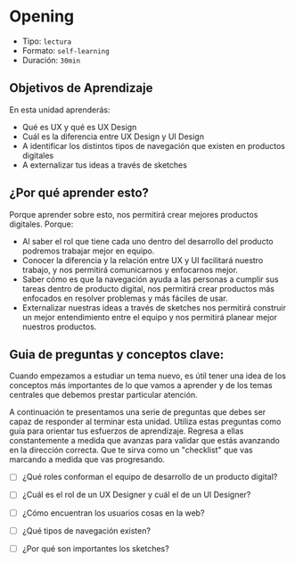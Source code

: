 # Opening
- Tipo: `lectura`
- Formato: `self-learning`
- Duración: `30min`

## Objetivos de Aprendizaje

En esta unidad aprenderás:

* Qué es UX y qué es UX Design
* Cuál es la diferencia entre UX Design y UI Design
* A identificar los distintos tipos de navegación que existen en productos digitales
* A externalizar tus ideas a través de sketches

## ¿Por qué aprender esto?

Porque aprender sobre esto, nos permitirá crear mejores productos digitales. Porque: 

- Al saber el rol que tiene cada uno dentro del desarrollo del producto podremos trabajar mejor en equipo.
- Conocer la diferencia y la relación entre UX y UI facilitará nuestro trabajo, y nos permitirá comunicarnos y enfocarnos mejor. 
- Saber cómo es que la navegación ayuda a las personas a cumplir sus tareas dentro de producto digital, nos permitirá crear productos más enfocados en resolver problemas y más fáciles de usar.
- Externalizar nuestras ideas a través de sketches nos permitirá construir un mejor entendimiento entre el equipo y nos permitirá planear mejor nuestros productos.



<!--
A continuación una entrevista a [_"industry expert name"_] y [_"egresada de Laboratoria name"_], quienes nos cuentan sobre la importancia de este tema, respondiendo las siguientes preguntas:
 
  - ¿Cómo describes UX y UI a un niño de 5 años?
  - ¿Por qué es importante diferenciar entre UX y UI?
  - ¿Cómo los componentes de la navegación de una interfaz web contribuyen con la experiencia del usuario?
  - ¿Por qué es importante sketchear en un proceso de desarrollo de productos?
  - ¿Qué _tips_ tienes para alguien que recién empieza a aprender sobre User Experience para la web?

![](http://via.placeholder.com/450x350)
-->


## Guia de preguntas y conceptos clave:

Cuando empezamos a estudiar un tema nuevo, es útil tener una idea de los conceptos más importantes de lo que vamos a aprender y de los temas centrales que debemos prestar particular atención.

A continuación te presentamos una serie de preguntas que debes ser capaz de responder al terminar esta unidad. Utiliza estas preguntas como guía para orientar tus esfuerzos de aprendizaje. Regresa a ellas constantemente a medida que avanzas para validar que estás avanzando en la dirección correcta. Que te sirva como un "checklist" que vas marcando a medida que vas progresando.

- [ ] ¿Qué roles conforman el equipo de desarrollo de un producto digital?
- [ ] ¿Cuál es el rol de un UX Designer y cuál el de un UI Designer?
- [ ] ¿Cómo encuentran los usuarios cosas en la web?
- [ ] ¿Qué tipos de navegación existen?
- [ ] ¿Por qué son importantes los sketches?

